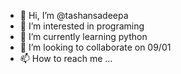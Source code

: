 - 👋 Hi, I’m @tashansadeepa
- 👀 I’m interested in programing 
- 🌱 I’m currently learning python
- 💞️ I’m looking to collaborate on 09/01
- 📫 How to reach me ...

<!---
tashansadeepa/tashansadeepa is a ✨ special ✨ repository because its `README.md` (this file) appears on your GitHub profile.
You can click the Preview link to take a look at your changes.
--->
